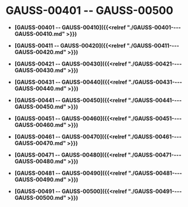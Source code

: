 # GAUSS-00401 -- GAUSS-00500<a name="ZH-CN_TOPIC_0302072892"></a>

-   **[GAUSS-00401 -- GAUSS-00410]({{<relref "./GAUSS-00401----GAUSS-00410.md" >}})**

-   **[GAUSS-00411 -- GAUSS-00420]({{<relref "./GAUSS-00411----GAUSS-00420.md" >}})**

-   **[GAUSS-00421 -- GAUSS-00430]({{<relref "./GAUSS-00421----GAUSS-00430.md" >}})**

-   **[GAUSS-00431 -- GAUSS-00440]({{<relref "./GAUSS-00431----GAUSS-00440.md" >}})**

-   **[GAUSS-00441 -- GAUSS-00450]({{<relref "./GAUSS-00441----GAUSS-00450.md" >}})**

-   **[GAUSS-00451 -- GAUSS-00460]({{<relref "./GAUSS-00451----GAUSS-00460.md" >}})**

-   **[GAUSS-00461 -- GAUSS-00470]({{<relref "./GAUSS-00461----GAUSS-00470.md" >}})**

-   **[GAUSS-00471 -- GAUSS-00480]({{<relref "./GAUSS-00471----GAUSS-00480.md" >}})**

-   **[GAUSS-00481 -- GAUSS-00490]({{<relref "./GAUSS-00481----GAUSS-00490.md" >}})**

-   **[GAUSS-00491 -- GAUSS-00500]({{<relref "./GAUSS-00491----GAUSS-00500.md" >}})**

